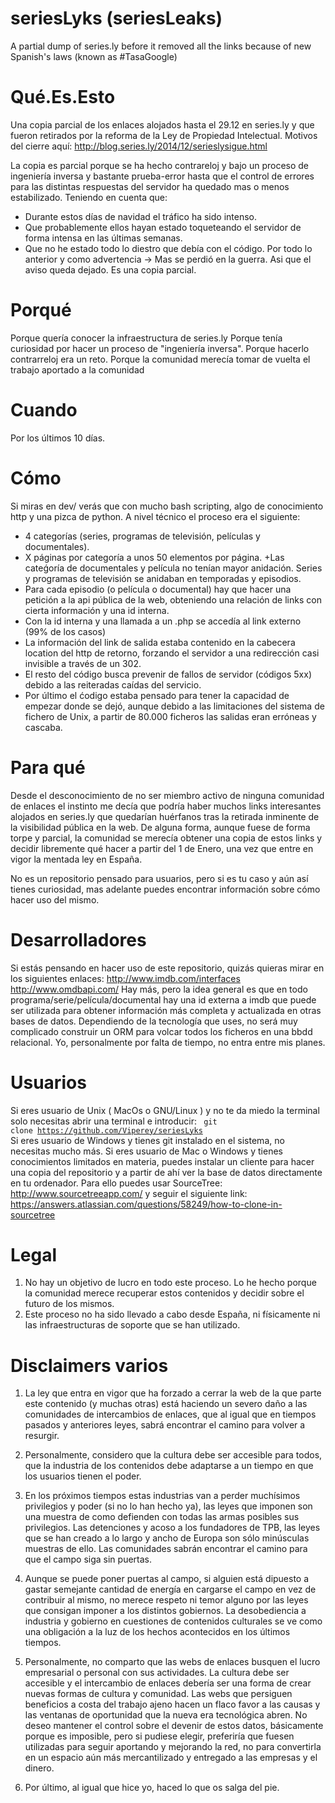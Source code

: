 seriesLyks (seriesLeaks)
==========

A partial dump of series.ly before it removed all the links because of new Spanish's laws (known as #TasaGoogle)


Qué.Es.Esto
===========

Una copia parcial de los enlaces alojados hasta el 29.12 en series.ly y que fueron retirados por la reforma de la Ley de Propiedad Intelectual.
Motivos del cierre aquí: http://blog.series.ly/2014/12/serieslysigue.html

La copia es parcial porque se ha hecho contrareloj y bajo un proceso de ingeniería inversa y bastante prueba-error hasta que el control de errores para las distintas respuestas del servidor ha quedado mas o menos estabilizado. Teniendo en cuenta que:
+ Durante estos días de navidad el tráfico ha sido intenso.
+ Que probablemente ellos hayan estado toqueteando el servidor de forma intensa en las últimas semanas.
+ Que no he estado todo lo diestro que debía con el código.
Por todo lo anterior y como advertencia -> Mas se perdió en la guerra.
Asi que el aviso queda dejado. Es una copia parcial.


Porqué
======

Porque quería conocer la infraestructura de series.ly
Porque tenía curiosidad por hacer un proceso de "ingeniería inversa".
Porque hacerlo contrarreloj era un reto.
Porque la comunidad merecía tomar de vuelta el trabajo aportado a la comunidad


Cuando
======

Por los últimos 10 días.


Cómo
====

Si miras en dev/ verás que con mucho bash scripting, algo de conocimiento http y una pizca de python.
A nivel técnico el proceso era el siguiente:
+ 4 categorías (series, programas de televisión, películas y documentales).
+ X páginas por categoría a unos 50 elementos por página.
+Las cateǵoría de documentales y película no tenían mayor anidación. Series y programas de televisión se anidaban en temporadas y episodios.
+ Para cada episodio (o película o documental) hay que hacer una petición a la api pública de la web, obteniendo una relación de links con cierta información y una id interna.
+ Con la id interna y una llamada a un .php se accedía al link externo (99% de los casos)
+ La información del link de salida estaba contenido en la cabecera location del http de retorno, forzando el servidor a una redirección casi invisible a través de un 302.
+ El resto del código busca prevenir de fallos de servidor (códigos 5xx) debido a las reiteradas caídas del servicio.
+ Por último el ćodigo estaba pensado para tener la capacidad de empezar donde se dejó, aunque debido a las limitaciones del sistema de fichero de Unix, a partir de 80.000 ficheros las salidas eran erróneas y cascaba.


Para qué
========

Desde el desconocimiento de no ser miembro activo de ninguna comunidad de enlaces el instinto me decía que podría haber muchos links interesantes alojados en series.ly que quedarían huérfanos tras la retirada inminente de la visibilidad pública en la web.
De alguna forma, aunque fuese de forma torpe y parcial, la comunidad se merecía obtener una copia de estos links y decidir libremente qué hacer a partir del 1 de Enero, una vez que entre en vigor la mentada ley en España.

No es un repositorio pensado para usuarios, pero si es tu caso y aún así tienes curiosidad, mas adelante puedes encontrar información sobre cómo hacer uso del mismo.


Desarrolladores
===============

Si estás pensando en hacer uso de este repositorio, quizás quieras mirar en los siguientes enlaces:
http://www.imdb.com/interfaces
http://www.omdbapi.com/
Hay más, pero la idea general es que en todo programa/serie/película/documental hay una id externa a imdb que puede ser utilizada para obtener información más completa y actualizada en otras bases de datos.
Dependiendo de la tecnología que uses, no será muy complicado construir un ORM para volcar todos los ficheros en una bbdd relacional. Yo, personalmente por falta de tiempo, no entra entre mis planes.


Usuarios
========

Si eres usuario de Unix ( MacOs o GNU/Linux ) y no te da miedo la terminal solo necesitas abrir una terminal e introducir:
<code>
	git clone https://github.com/Viperey/seriesLyks
</code>
Si eres usuario de Windows y tienes git instalado en el sistema, no necesitas mucho más.
Si eres usuario de Mac o Windows y tienes conocimientos limitados en materia, puedes instalar un cliente para hacer una copia del repositorio y a partir de ahí ver la base de datos directamente en tu ordenador.
Para ello puedes usar SourceTree: http://www.sourcetreeapp.com/ y seguir el siguiente link: https://answers.atlassian.com/questions/58249/how-to-clone-in-sourcetree


Legal
=====

1. No hay un objetivo de lucro en todo este proceso. Lo he hecho porque la comunidad merece recuperar estos contenidos y decidir sobre el futuro de los mismos.
2. Este proceso no ha sido llevado a cabo desde España, ni físicamente ni las infraestructuras de soporte que se han utilizado.


Disclaimers varios
==================

1. La ley que entra en vigor que ha forzado a cerrar la web de la que parte este contenido (y muchas otras) está haciendo un severo daño a las comunidades de intercambios de enlaces, que al igual que en tiempos pasados y anteriores leyes, sabrá encontrar el camino para volver a resurgir.

2. Personalmente, considero que la cultura debe ser accesible para todos, que la industria de los contenidos debe adaptarse a un tiempo en que los usuarios tienen el poder.

3. En los próximos tiempos estas industrias van a perder muchísimos privilegios y poder (si no lo han hecho ya), las leyes que imponen son una muestra de como defienden con todas las armas posibles sus privilegios. Las detenciones y acoso a los fundadores de TPB, las leyes que se han creado a lo largo y ancho de Europa son sólo minúsculas muestras de ello. Las comunidades sabrán encontrar el camino para que el campo siga sin puertas.

4. Aunque se puede poner puertas al campo, si alguien está dipuesto a gastar semejante cantidad de energía en cargarse el campo en vez de contribuir al mismo, no merece respeto ni temor alguno por las leyes que consigan imponer a los distintos gobiernos. La desobediencia a industria y gobierno en cuestiones de contenidos culturales se ve como una obligación a la luz de los hechos acontecidos en los últimos tiempos. 

5. Personalmente, no comparto que las webs de enlaces busquen el lucro empresarial o personal con sus actividades. La cultura debe ser accesible y el intercambio de enlaces debería ser una forma de crear nuevas formas de cultura y comunidad. Las webs que persiguen beneficios a costa del trabajo ajeno hacen un flaco favor a las causas y las ventanas de oportunidad que la nueva era tecnológica abren. No deseo mantener el control sobre el devenir de estos datos, básicamente porque es imposible, pero si pudiese elegir, preferiría que fuesen utilizadas para seguir aportando y mejorando la red, no para convertirla en un espacio aún más mercantilizado y entregado a las empresas y el dinero.

6. Por último, al igual que hice yo, haced lo que os salga del pie.

